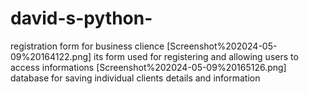# david-s-python-
registration form
for business clience
[Screenshot%202024-05-09%20164122.png]
its form used for registering and allowing users to access informations
[Screenshot%202024-05-09%20165126.png]
database for saving individual clients details and information
